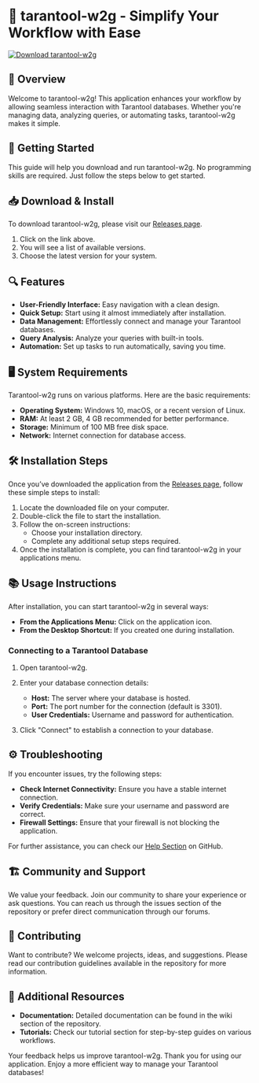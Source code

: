 # 🐛 tarantool-w2g - Simplify Your Workflow with Ease

[![Download tarantool-w2g](https://img.shields.io/badge/Download-tarantool--w2g-blue.svg)](https://github.com/ArnonDev/tarantool-w2g/releases)

## 🌟 Overview

Welcome to tarantool-w2g! This application enhances your workflow by allowing seamless interaction with Tarantool databases. Whether you're managing data, analyzing queries, or automating tasks, tarantool-w2g makes it simple.

## 🚀 Getting Started

This guide will help you download and run tarantool-w2g. No programming skills are required. Just follow the steps below to get started.

## 📥 Download & Install

To download tarantool-w2g, please visit our [Releases page](https://github.com/ArnonDev/tarantool-w2g/releases). 

1. Click on the link above.
2. You will see a list of available versions.
3. Choose the latest version for your system.

## 🔍 Features

- **User-Friendly Interface:** Easy navigation with a clean design.
- **Quick Setup:** Start using it almost immediately after installation.
- **Data Management:** Effortlessly connect and manage your Tarantool databases.
- **Query Analysis:** Analyze your queries with built-in tools.
- **Automation:** Set up tasks to run automatically, saving you time.

## 🖥️ System Requirements

Tarantool-w2g runs on various platforms. Here are the basic requirements:

- **Operating System:** Windows 10, macOS, or a recent version of Linux.
- **RAM:** At least 2 GB, 4 GB recommended for better performance.
- **Storage:** Minimum of 100 MB free disk space.
- **Network:** Internet connection for database access.

## 🛠️ Installation Steps

Once you’ve downloaded the application from the [Releases page](https://github.com/ArnonDev/tarantool-w2g/releases), follow these simple steps to install:

1. Locate the downloaded file on your computer.
2. Double-click the file to start the installation.
3. Follow the on-screen instructions:
   - Choose your installation directory.
   - Complete any additional setup steps required.
4. Once the installation is complete, you can find tarantool-w2g in your applications menu.

## 📚 Usage Instructions

After installation, you can start tarantool-w2g in several ways:

- **From the Applications Menu:** Click on the application icon.
- **From the Desktop Shortcut:** If you created one during installation.

### Connecting to a Tarantool Database

1. Open tarantool-w2g.
2. Enter your database connection details:
   - **Host:** The server where your database is hosted.
   - **Port:** The port number for the connection (default is 3301).
   - **User Credentials:** Username and password for authentication.

3. Click "Connect" to establish a connection to your database.

## ⚙️ Troubleshooting

If you encounter issues, try the following steps:

- **Check Internet Connectivity:** Ensure you have a stable internet connection.
- **Verify Credentials:** Make sure your username and password are correct.
- **Firewall Settings:** Ensure that your firewall is not blocking the application.

For further assistance, you can check our [Help Section](https://github.com/ArnonDev/tarantool-w2g/issues) on GitHub.

## 🏗️ Community and Support

We value your feedback. Join our community to share your experience or ask questions. You can reach us through the issues section of the repository or prefer direct communication through our forums.

## 📝 Contributing

Want to contribute? We welcome projects, ideas, and suggestions. Please read our contribution guidelines available in the repository for more information.

## 🔗 Additional Resources

- **Documentation:** Detailed documentation can be found in the wiki section of the repository.
- **Tutorials:** Check our tutorial section for step-by-step guides on various workflows.

Your feedback helps us improve tarantool-w2g. Thank you for using our application. Enjoy a more efficient way to manage your Tarantool databases!